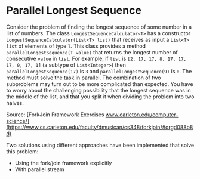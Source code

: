 # Parallel Longest Sequence

Consider the problem of finding the longest sequence of some number in a list of numbers. 
The class `LongestSequenceCalculator<T>` has a constructor `LongestSequenceCalculator(List<T> list)` that receives as 
input a `List<T> list` of elements of type `T`. This class provides a method `parallelLongestSequence(T value)` that returns 
the longest number of consecutive `value` in `list`.
For example, if `list` is `[2, 17, 17, 8, 17, 17, 17, 0, 17, 1]` (a subtype of `List<Integer>`) then `parallelLongestSequence(17)` 
is `3` and `parallelLongestSequence(9)` is `0`. The method must solve the task in parallel.
The combination of two subproblems may turn out to be more complicated than expected.
You have to worry about the challenging possibility that the longest sequence was in the middle of the list, 
and that you split it when dividing the problem into two halves. 

Source: [ForkJoin Framework Exercises www.carleton.edu/computer-science/](https://www.cs.carleton.edu/faculty/dmusican/cs348/forkjoin/#orgd088b8d)

Two solutions using different approaches have been implemented that solve this problem:
- Using the fork/join framework explicitly
- With parallel stream